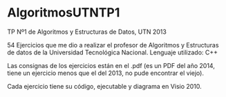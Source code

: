 ﻿# AlgoritmosUTNTP1
TP Nº1 de Algoritmos y Estructuras de Datos, UTN 2013

54 Ejercicios que me dio a realizar el profesor de Algoritmos y Estructuras de datos de la Universidad Tecnológica Nacional.
Lenguaje utilizado: C++

Las consignas de los ejercicios están en el .pdf (es un PDF del año 2014, tiene un ejercicio menos que el del 2013, no pude encontrar el viejo).

Cada ejercicio tiene su código, ejecutable y diagrama en Visio 2010.
